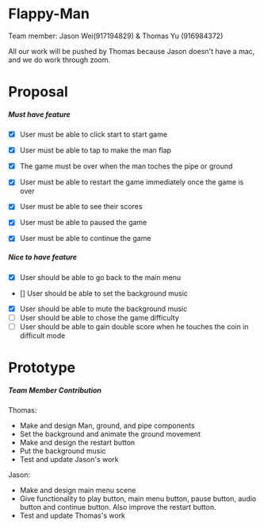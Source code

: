 # Flappy-Man

Team member:
Jason Wei(917194829) & Thomas Yu (916984372)

All our work will be pushed by Thomas because Jason doesn't have a mac, and we do work through zoom.


#	Proposal
##### Must have feature

- [x] User must be able to click start to start game <br />
- [x] User must be able to tap to make the man flap <br />
- [x] The game must be over when the man toches the pipe or ground <br />
- [x] User must be able to restart the game immediately once the game is over <br />
- [x] User must be able to see their scores <br />
- [x] User must be able to paused the game <br />
- [x] User must be able to continue the game <br />


##### Nice to have feature

- [x] User should be able to go back to the main menu <br />
- [] User should be able to set the background music <br />
- [x] User should be able to mute the background music <br />
- [ ] User should be able to chose the game difficulty <br />
- [ ] User should be able to gain double score when he touches the coin in difficult mode <br />

# Prototype
##### Team Member Contribution
  Thomas: </br>
  - Make and design Man, ground, and pipe components
  - Set the background and animate the ground movement
  - Make and design the restart button
  - Put the background music
  - Test and update Jason's work

  Jason: </br>
  - Make and design main menu scene
  - Give functionality to play button, main menu button, pause button, audio button 
  and continue button. Also improve the restart button. 
  - Test and update Thomas's work
  


